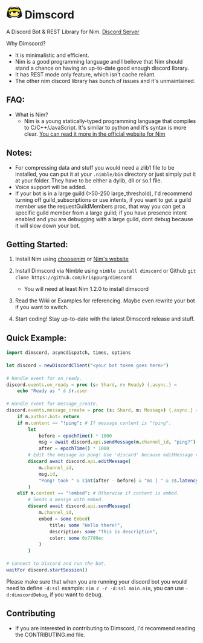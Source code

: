 
# <img src="assets/dimscord.png" width="42px" height="32px"/>  Dimscord
A Discord Bot & REST Library for Nim. [Discord Server](https://discord.gg/bw4mHUV)

Why Dimscord?
 * It is minimalistic and efficient. 
 * Nim is a good programming language and I believe that Nim should stand a chance on having an up-to-date good enough discord library.
 * It has REST mode only feature, which isn't cache reliant.
 * The other nim discord library has bunch of issues and it's unmaintained.
 
 ## FAQ:
 * What is Nim?
   * Nim is a young statically-typed programming language that compiles to C/C++/JavaScript. It's similar to python and it's syntax is more clear. [You can read it more in the official website for Nim](https://nim-lang.org)

## Notes:
 * For compressing data and stuff you would need a zlib1 file to be installed, you can put it at your `.nimble/bin` directory or just simply put it at your folder. They have to be either a dylib, dll or so.1 file.
 * Voice support will be added.
 * If your bot is in a large guild (>50-250 large_threshold), I'd recommend turning off guild_subscriptions or use intents, if you want to get a guild member use the requestGuildMembers proc, that way you can get a specific guild member from a large guild; if you have presence intent enabled and you are debugging with a large guild,
 dont debug because it will slow down your bot.

## Getting Started:
1. Install Nim using [choosenim](https://github.com/dom96/choosenim) or [Nim's website](https://nim-lang.org/install.html)

2. Install Dimscord via Nimble using `nimble install dimscord` or Github `git clone https://github.com/krisppurg/dimscord`
   * You will need at least Nim 1.2.0 to install dimscord
 
3. Read the Wiki or Examples for referencing. Maybe even rewrite your bot if you want to switch.
 
4. Start coding! Stay up-to-date with the latest Dimscord release and stuff.

## Quick Example:
```nim
import dimscord, asyncdispatch, times, options

let discord = newDiscordClient("<your bot token goes here>")

# Handle event for on_ready.
discord.events.on_ready = proc (s: Shard, r: Ready) {.async.} =
    echo "Ready as " & $r.user

# Handle event for message_create.
discord.events.message_create = proc (s: Shard, m: Message) {.async.} =
    if m.author.bot: return
    if m.content == "!ping": # If message content is "!ping".
        let
            before = epochTime() * 1000
            msg = await discord.api.sendMessage(m.channel_id, "ping?")
            after = epochTime() * 1000
        # Edit the message as pong! Use 'discard' because editMessage returns a new message.
        discard await discord.api.editMessage(
            m.channel_id,
            msg.id, 
            "Pong! took " & $int(after - before) & "ms | " & $s.latency() & "ms."
        )
    elif m.content == "!embed": # Otherwise if content is embed.
        # Sends a messge with embed.
        discard await discord.api.sendMessage(
            m.channel_id,
            embed = some Embed(
                title: some "Hello there!", 
                description: some "This is description",
                color: some 0x7789ec
            )
        )

# Connect to Discord and run the bot.
waitFor discord.startSession()
```
Please make sure that when you are running your discord bot you would need to define `-d:ssl` example: `nim c -r -d:ssl main.nim`, you can use `-d:dimscordDebug`, if you want to debug.

## Contributing
* If you are interested in contributing to Dimscord, I'd recommend reading the CONTRIBUTING.md file.
